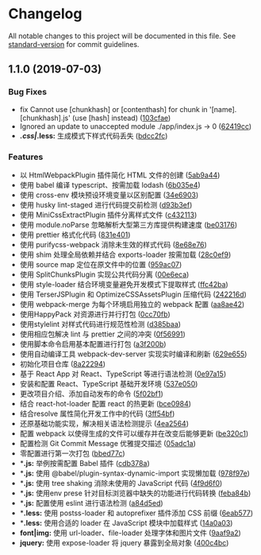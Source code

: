# Changelog

All notable changes to this project will be documented in this file. See [standard-version](https://github.com/conventional-changelog/standard-version) for commit guidelines.

## 1.1.0 (2019-07-03)


### Bug Fixes

* fix Cannot use [chunkhash] or [contenthash] for chunk in '[name].[chunkhash].js' (use [hash] instead) ([103cfae](https://github.com/Anani1994/BlogV3a.0.0/commit/103cfae))
* Ignored an update to unaccepted module ./app/index.js -> 0 ([62419cc](https://github.com/Anani1994/BlogV3a.0.0/commit/62419cc))
* ***.css|*.less:** 生成模式下样式代码丢失 ([bdcc2fc](https://github.com/Anani1994/BlogV3a.0.0/commit/bdcc2fc))


### Features

* 以 HtmlWebpackPlugin 插件简化 HTML 文件的创建 ([5ab9a44](https://github.com/Anani1994/BlogV3a.0.0/commit/5ab9a44))
* 使用 babel 编译 typescript、按需加载 lodash ([6b035e4](https://github.com/Anani1994/BlogV3a.0.0/commit/6b035e4))
* 使用 cross-env 模块预设环境变量以区别配置 ([34e6903](https://github.com/Anani1994/BlogV3a.0.0/commit/34e6903))
* 使用 husky lint-staged 进行代码提交前检测 ([d93b3ef](https://github.com/Anani1994/BlogV3a.0.0/commit/d93b3ef))
* 使用 MiniCssExtractPlugin 插件分离样式文件 ([c432113](https://github.com/Anani1994/BlogV3a.0.0/commit/c432113))
* 使用 module.noParse 忽略解析大型第三方库提供构建速度 ([be03176](https://github.com/Anani1994/BlogV3a.0.0/commit/be03176))
* 使用 prettier 格式化代码 ([831e401](https://github.com/Anani1994/BlogV3a.0.0/commit/831e401))
* 使用 purifycss-webpack 消除未生效的样式代码 ([8e68e76](https://github.com/Anani1994/BlogV3a.0.0/commit/8e68e76))
* 使用 shim 处理全局依赖并结合 exports-loader 按需加载 ([28c0ef9](https://github.com/Anani1994/BlogV3a.0.0/commit/28c0ef9))
* 使用 source map 定位在原文件中的位置 ([959ac07](https://github.com/Anani1994/BlogV3a.0.0/commit/959ac07))
* 使用 SplitChunksPlugin 实现公共代码分离 ([00e6eca](https://github.com/Anani1994/BlogV3a.0.0/commit/00e6eca))
* 使用 style-loader 结合环境变量避免开发模式下提取样式 ([ffc42ba](https://github.com/Anani1994/BlogV3a.0.0/commit/ffc42ba))
* 使用 TerserJSPlugin 和 OptimizeCSSAssetsPlugin 压缩代码 ([242216d](https://github.com/Anani1994/BlogV3a.0.0/commit/242216d))
* 使用 webpack-merge 为每个环境启用独立的 webpack 配置 ([aa8ae42](https://github.com/Anani1994/BlogV3a.0.0/commit/aa8ae42))
* 使用HappyPack 对资源进行并行打包 ([0cc70fb](https://github.com/Anani1994/BlogV3a.0.0/commit/0cc70fb))
* 使用stylelint 对样式代码进行规范性检测 ([d385baa](https://github.com/Anani1994/BlogV3a.0.0/commit/d385baa))
* 使用相应包解决 lint 与 prettier 之间的冲突 ([0f56991](https://github.com/Anani1994/BlogV3a.0.0/commit/0f56991))
* 使用脚本命令启用基本配置进行打包 ([a3f200b](https://github.com/Anani1994/BlogV3a.0.0/commit/a3f200b))
* 使用自动编译工具 webpack-dev-server 实现实时编译和刷新 ([629e655](https://github.com/Anani1994/BlogV3a.0.0/commit/629e655))
* 初始化项目仓库 ([8a22294](https://github.com/Anani1994/BlogV3a.0.0/commit/8a22294))
* 基于 React App 对 React、TypeScript 等进行语法检测 ([0e97a15](https://github.com/Anani1994/BlogV3a.0.0/commit/0e97a15))
* 安装和配置 React、TypeScript 基础开发环境 ([537e050](https://github.com/Anani1994/BlogV3a.0.0/commit/537e050))
* 更改项目介绍、添加自动发布的命令 ([5f02bf1](https://github.com/Anani1994/BlogV3a.0.0/commit/5f02bf1))
* 结合 react-hot-loader 配置 react 的热更新 ([bce0984](https://github.com/Anani1994/BlogV3a.0.0/commit/bce0984))
* 结合resolve 属性简化开发工作中的代码 ([3ff54bf](https://github.com/Anani1994/BlogV3a.0.0/commit/3ff54bf))
* 还原基础功能实现，解决相关语法检测提示 ([4ea2564](https://github.com/Anani1994/BlogV3a.0.0/commit/4ea2564))
* 配置 webpack 以使得生成的文件可以缓存并在改变后能够更新 ([be320c1](https://github.com/Anani1994/BlogV3a.0.0/commit/be320c1))
* 配置检测 Git Commit Message 优雅提交描述 ([05adc1a](https://github.com/Anani1994/BlogV3a.0.0/commit/05adc1a))
* 零配置进行第一次打包 ([bbed77c](https://github.com/Anani1994/BlogV3a.0.0/commit/bbed77c))
* ***.js:** 举例按需配置 Babel 插件 ([cdb378a](https://github.com/Anani1994/BlogV3a.0.0/commit/cdb378a))
* ***.js:** 使用 @babel/plugin-syntax-dynamic-import 实现懒加载 ([978f97e](https://github.com/Anani1994/BlogV3a.0.0/commit/978f97e))
* ***.js:** 使用 tree shaking 消除未使用的 JavaScript 代码 ([4f9d6f0](https://github.com/Anani1994/BlogV3a.0.0/commit/4f9d6f0))
* ***.js:** 使用env prese 针对目标浏览器中缺失的功能进行代码转换 ([feba84b](https://github.com/Anani1994/BlogV3a.0.0/commit/feba84b))
* ***.js:** 配置使用 eslint 进行语法检测 ([a84d5ed](https://github.com/Anani1994/BlogV3a.0.0/commit/a84d5ed))
* ***.less:** 使用 postss-loader 和 autoprefixer 插件添加 CSS 前缀 ([6eab577](https://github.com/Anani1994/BlogV3a.0.0/commit/6eab577))
* ***.less:** 使用合适的 loader 在 JavaScript 模块中加载样式 ([14a0a03](https://github.com/Anani1994/BlogV3a.0.0/commit/14a0a03))
* **font|img:** 使用 url-loader、file-loader 处理字体和图片文件 ([9aaf9a2](https://github.com/Anani1994/BlogV3a.0.0/commit/9aaf9a2))
* **jquery:** 使用 expose-loader 将 jquery 暴露到全局对象 ([400c4bc](https://github.com/Anani1994/BlogV3a.0.0/commit/400c4bc))
